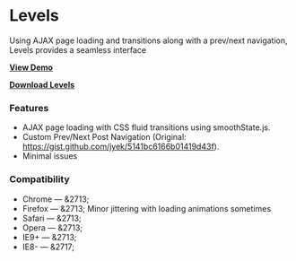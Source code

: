 # Levels

Using AJAX page loading and transitions along with a prev/next navigation, Levels provides a seamless interface

**[View Demo](http://manugill.github.io/levels/)**

**[Download Levels](https://github.com/manugill/levels/archive/master.zip)**

### Features

* AJAX page loading with CSS fluid transitions using smoothState.js.
* Custom Prev/Next Post Navigation (Original: https://gist.github.com/jyek/5141bc6166b01419d43f).
* Minimal issues

### Compatibility

* Chrome &mdash; &2713;
* Firefox &mdash; &2713; Minor jittering with loading animations sometimes
* Safari &mdash; &2713;
* Opera &mdash; &2713;
* IE9+ &mdash; &2713;
* IE8- &mdash; &2717;